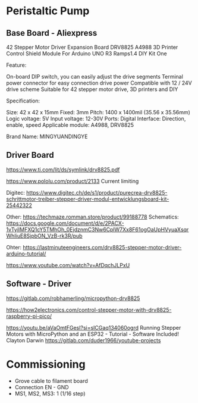 # Peristaltic Pump

## Base Board - Aliexpress

42 Stepper Motor Driver Expansion Board DRV8825 A4988 3D Printer Control Shield Module For Arduino UNO R3 Ramps1.4 DIY Kit One

Feature:
 
On-board DIP switch, you can easily adjust the drive segments
Terminal power connector for easy connection drive power
Compatible with 12 / 24V drive scheme
Suitable for 42 stepper motor drive, 3D printers and DIY
 
Specification:
 
Size: 42 x 42 x 15mm
Fixed: 3mm
Pitch: 1400 x 1400mil (35.56 x 35.56mm)
Logic voltage: 5V
Input voltage: 12-30V
Ports: Digital
Interface: Direction, enable, speed
Applicable module: A4988, DRV8825

Brand Name: MINGYUANDINGYE

## Driver Board

https://www.ti.com/lit/ds/symlink/drv8825.pdf

https://www.pololu.com/product/2133
  Current limiting

Digitec: https://www.digitec.ch/de/s1/product/purecrea-drv8825-schrittmotor-treiber-stepper-driver-modul-entwicklungsboard-kit-25442322

Other: https://techmaze.romman.store/product/99188778
Schematics: https://docs.google.com/document/d/e/2PACX-1vTyiIMFXQ1cY5TMhOh_0EjdznmC3Nw6CplW7Xx8F61ogOaUpHVyuaXsqrWhIiuE8SjpbON_VzB-rk3R/pub

Ohter: https://lastminuteengineers.com/drv8825-stepper-motor-driver-arduino-tutorial/

https://www.youtube.com/watch?v=AfDqchJLPxU


## Software - Driver

https://gitlab.com/robhamerling/micropython-drv8825


https://how2electronics.com/control-stepper-motor-with-drv8825-raspberry-pi-pico/


https://youtu.be/aVaOmtFGesI?si=sICGaq134060ogrd
Running Stepper Motors with MicroPython and an ESP32 - Tutorial - Software Included!
Clayton Darwin
https://gitlab.com/duder1966/youtube-projects

# Commissioning

* Grove cable to filament board
* Connection EN - GND
* MS1, MS2, MS3: 1  (1/16 step)
